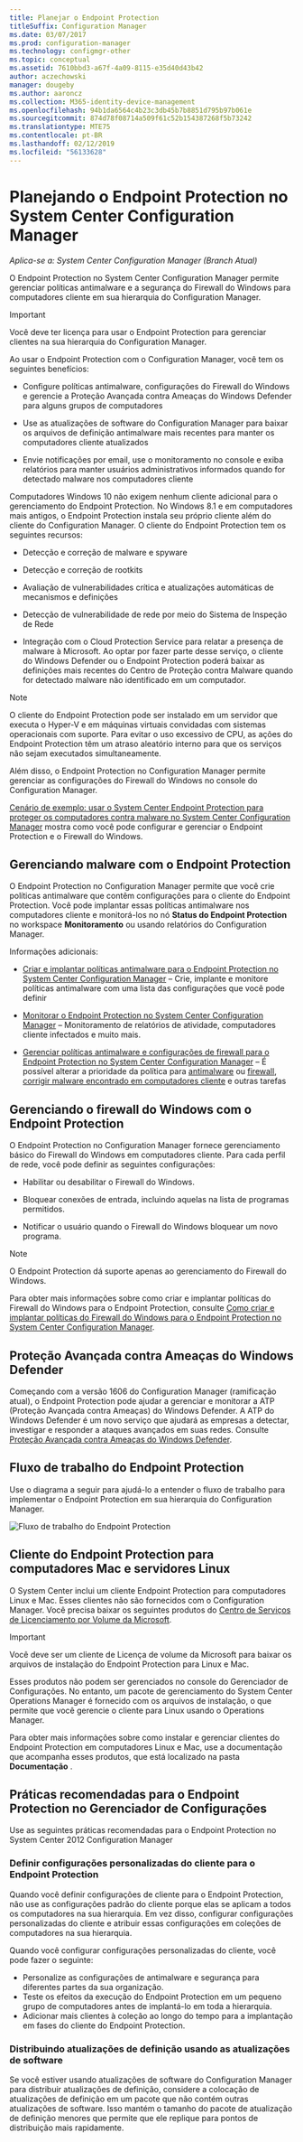 ```yaml
---
title: Planejar o Endpoint Protection
titleSuffix: Configuration Manager
ms.date: 03/07/2017
ms.prod: configuration-manager
ms.technology: configmgr-other
ms.topic: conceptual
ms.assetid: 7610bbd3-a67f-4a09-8115-e35d40d43b42
author: aczechowski
manager: dougeby
ms.author: aaroncz
ms.collection: M365-identity-device-management
ms.openlocfilehash: 94b1da6564c4b23c3db45b7b8851d795b97b061e
ms.sourcegitcommit: 874d78f08714a509f61c52b154387268f5b73242
ms.translationtype: MTE75
ms.contentlocale: pt-BR
ms.lasthandoff: 02/12/2019
ms.locfileid: "56133628"
---
```

# <a name="planning-for-endpoint-protection-in-system-center-configuration-manager"></a>Planejando o Endpoint Protection no System Center Configuration Manager

*Aplica-se a: System Center Configuration Manager (Branch Atual)*


O Endpoint Protection no System Center Configuration Manager permite gerenciar políticas antimalware e a segurança do Firewall do Windows para computadores cliente em sua hierarquia do Configuration Manager.  

> [!IMPORTANT]  
>  Você deve ter licença para usar o Endpoint Protection para gerenciar clientes na sua hierarquia do Configuration Manager.  

Ao usar o Endpoint Protection com o Configuration Manager, você tem os seguintes benefícios:  

-   Configure políticas antimalware, configurações do Firewall do Windows e gerencie a Proteção Avançada contra Ameaças do Windows Defender para alguns grupos de computadores  

-   Use as atualizações de software do Configuration Manager para baixar os arquivos de definição antimalware mais recentes para manter os computadores cliente atualizados  

-   Envie notificações por email, use o monitoramento no console e exiba relatórios para manter usuários administrativos informados quando for detectado malware nos computadores cliente  

Computadores Windows 10 não exigem nenhum cliente adicional para o gerenciamento do Endpoint Protection. No Windows 8.1 e em computadores mais antigos, o Endpoint Protection instala seu próprio cliente além do cliente do Configuration Manager. O cliente do Endpoint Protection tem os seguintes recursos:  

-   Detecção e correção de malware e spyware  

-   Detecção e correção de rootkits  

-   Avaliação de vulnerabilidades crítica e atualizações automáticas de mecanismos e definições  

-   Detecção de vulnerabilidade de rede por meio do Sistema de Inspeção de Rede  

-   Integração com o Cloud Protection Service para relatar a presença de malware à Microsoft. Ao optar por fazer parte desse serviço, o cliente do Windows Defender ou o Endpoint Protection poderá baixar as definições mais recentes do Centro de Proteção contra Malware quando for detectado malware não identificado em um computador.  

> [!NOTE]  
>  O cliente do Endpoint Protection pode ser instalado em um servidor que executa o Hyper-V e em máquinas virtuais convidadas com sistemas operacionais com suporte. Para evitar o uso excessivo de CPU, as ações do Endpoint Protection têm um atraso aleatório interno para que os serviços não sejam executados simultaneamente.  

  Além disso, o Endpoint Protection no Configuration Manager permite gerenciar as configurações do Firewall do Windows no console do Configuration Manager.  

 [Cenário de exemplo: usar o System Center Endpoint Protection para proteger os computadores contra malware no System Center Configuration Manager](../deploy-use/scenarios-endpoint-protection.md) mostra como você pode configurar e gerenciar o Endpoint Protection e o Firewall do Windows.  

## <a name="managing-malware-with-endpoint-protection"></a>Gerenciando malware com o Endpoint Protection  

O Endpoint Protection no Configuration Manager permite que você crie políticas antimalware que contêm configurações para o cliente do Endpoint Protection. Você pode implantar essas políticas antimalware nos computadores cliente e monitorá-los no nó **Status do Endpoint Protection** no workspace **Monitoramento** ou usando relatórios do Configuration Manager.  

 Informações adicionais:  

-   [Criar e implantar políticas antimalware para o Endpoint Protection no System Center Configuration Manager](../deploy-use/endpoint-antimalware-policies.md) – Crie, implante e monitore políticas antimalware com uma lista das configurações que você pode definir  

-   [Monitorar o Endpoint Protection no System Center Configuration Manager](../deploy-use/monitor-endpoint-protection.md) – Monitoramento de relatórios de atividade, computadores cliente infectados e muito mais.   

-   [Gerenciar políticas antimalware e configurações de firewall para o Endpoint Protection no System Center Configuration Manager](../deploy-use/endpoint-antimalware-firewall.md) – É possível alterar a prioridade da política para [antimalware](../deploy-use/endpoint-antimalware-firewall.md#manage-antimalware-policies) ou [firewall](../deploy-use/endpoint-antimalware-firewall.md#manage-windows-firewall-policies), [corrigir malware encontrado em computadores cliente](../deploy-use/endpoint-antimalware-firewall.md#remediate-detected-malware) e outras tarefas

## <a name="managing-windows-firewall-with-endpoint-protection"></a>Gerenciando o firewall do Windows com o Endpoint Protection  
 O Endpoint Protection no Configuration Manager fornece gerenciamento básico do Firewall do Windows em computadores cliente. Para cada perfil de rede, você pode definir as seguintes configurações:  

-   Habilitar ou desabilitar o Firewall do Windows.  

-   Bloquear conexões de entrada, incluindo aquelas na lista de programas permitidos.  

-   Notificar o usuário quando o Firewall do Windows bloquear um novo programa.  

> [!NOTE]  
>  O Endpoint Protection dá suporte apenas ao gerenciamento do Firewall do Windows.  

  Para obter mais informações sobre como criar e implantar políticas do Firewall do Windows para o Endpoint Protection, consulte [Como criar e implantar políticas do Firewall do Windows para o Endpoint Protection no System Center Configuration Manager](../deploy-use/create-windows-firewall-policies.md).  

## <a name="windows-defender-advanced-threat-protection"></a>Proteção Avançada contra Ameaças do Windows Defender

Começando com a versão 1606 do Configuration Manager (ramificação atual), o Endpoint Protection pode ajudar a gerenciar e monitorar a ATP (Proteção Avançada contra Ameaças) do Windows Defender. A ATP do Windows Defender é um novo serviço que ajudará as empresas a detectar, investigar e responder a ataques avançados em suas redes. Consulte [Proteção Avançada contra Ameaças do Windows Defender](../deploy-use/windows-defender-advanced-threat-protection.md).

## <a name="endpoint-protection-workflow"></a>Fluxo de trabalho do Endpoint Protection  
 Use o diagrama a seguir para ajudá-lo a entender o fluxo de trabalho para implementar o Endpoint Protection em sua hierarquia do Configuration Manager.  

 ![Fluxo de trabalho do Endpoint Protection](../media/Endpoint-Protection-Workflow.gif)

## <a name="endpoint-protection-client-for-mac-computers-and-linux-servers"></a>Cliente do Endpoint Protection para computadores Mac e servidores Linux  
 O System Center inclui um cliente Endpoint Protection para computadores Linux e Mac. Esses clientes não são fornecidos com o Configuration Manager. Você precisa baixar os seguintes produtos do [Centro de Serviços de Licenciamento por Volume da Microsoft](https://www.microsoft.com/licensing/servicecenter/default.aspx).  

> [!IMPORTANT]  
>  Você deve ser um cliente de Licença de volume da Microsoft para baixar os arquivos de instalação do Endpoint Protection para Linux e Mac.  

 Esses produtos não podem ser gerenciados no console do Gerenciador de Configurações. No entanto, um pacote de gerenciamento do System Center Operations Manager é fornecido com os arquivos de instalação, o que permite que você gerencie o cliente para Linux usando o Operations Manager.  

 Para obter mais informações sobre como instalar e gerenciar clientes do Endpoint Protection em computadores Linux e Mac, use a documentação que acompanha esses produtos, que está localizado na pasta **Documentação** .

## <a name="best-practices-for-endpoint-protection-in-configuration-manager"></a>Práticas recomendadas para o Endpoint Protection no Gerenciador de Configurações  
 Use as seguintes práticas recomendadas para o Endpoint Protection no System Center 2012 Configuration Manager  

### <a name="configure-custom-client-settings-for-endpoint-protection"></a>Definir configurações personalizadas do cliente para o Endpoint Protection  
 Quando você definir configurações de cliente para o Endpoint Protection, não use as configurações padrão do cliente porque elas se aplicam a todos os computadores na sua hierarquia. Em vez disso, configurar configurações personalizadas do cliente e atribuir essas configurações em coleções de computadores na sua hierarquia.  

 Quando você configurar configurações personalizadas do cliente, você pode fazer o seguinte:  

-   Personalize as configurações de antimalware e segurança para diferentes partes da sua organização.  
-   Teste os efeitos da execução do Endpoint Protection em um pequeno grupo de computadores antes de implantá-lo em toda a hierarquia.  
-   Adicionar mais clientes à coleção ao longo do tempo para a implantação em fases do cliente do Endpoint Protection.  

### <a name="distributing-definition-updates-by-using-software-updates"></a>Distribuindo atualizações de definição usando as atualizações de software  
 Se você estiver usando atualizações de software do Configuration Manager para distribuir atualizações de definição, considere a colocação de atualizações de definição em um pacote que não contém outras atualizações de software. Isso mantém o tamanho do pacote de atualização de definição menores que permite que ele replique para pontos de distribuição mais rapidamente.

